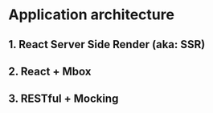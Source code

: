 # Application architecture

## 1. React Server Side Render (aka: SSR)

## 2. React + Mbox

## 3. RESTful + Mocking
